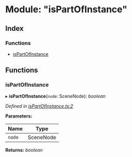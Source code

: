 
# Module: "isPartOfInstance"

## Index

### Functions

* [isPartOfInstance](_ispartofinstance_.md#ispartofinstance)

## Functions

###  isPartOfInstance

▸ **isPartOfInstance**(`node`: SceneNode): *boolean*

*Defined in [isPartOfInstance.ts:2](https://github.com/figma-plugin-helper-functions/figma-plugin-helpers/blob/703a31f/src/helpers/isPartOfInstance.ts#L2)*

**Parameters:**

Name | Type |
------ | ------ |
`node` | SceneNode |

**Returns:** *boolean*

